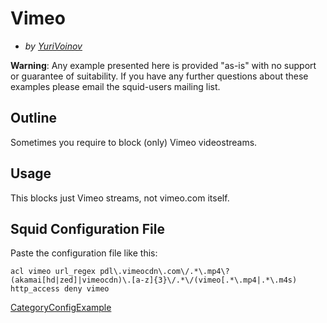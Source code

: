 # Vimeo

  - *by
    [YuriVoinov](/YuriVoinov)*

**Warning**: Any example presented here is provided "as-is" with no
support or guarantee of suitability. If you have any further questions
about these examples please email the squid-users mailing list.

## Outline

Sometimes you require to block (only) Vimeo videostreams.

## Usage

This blocks just Vimeo streams, not vimeo.com itself.

## Squid Configuration File

Paste the configuration file like this:

    acl vimeo url_regex pdl\.vimeocdn\.com\/.*\.mp4\? (akamai[hd|zed]|vimeocdn)\.[a-z]{3}\/.*\/(vimeo[.*\.mp4|.*\.m4s)
    http_access deny vimeo

[CategoryConfigExample](/CategoryConfigExample)
